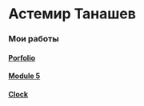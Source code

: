 

# Астемир Танашев
### Мои работы
#### [Porfolio](Portfolio1)
#### [Module 5](Axetike.github.io/Project/app/ "оп")
#### [Clock](Axetike.github.io/Clock/ "Часы")


